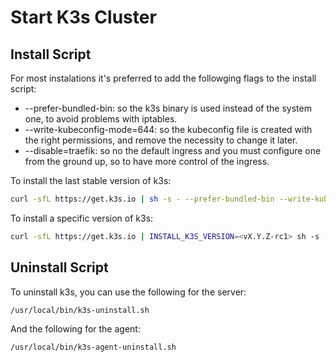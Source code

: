 # Start K3s Cluster

## Install Script

For most instalations it's preferred to add the followging flags to the install script:

- --prefer-bundled-bin: so the k3s binary is used instead of the system one, to avoid problems with iptables.
- --write-kubeconfig-mode=644: so the kubeconfig file is created with the right permissions, and remove the necessity to change it later.
- --disable=traefik: so no the default ingress and you must configure one from the ground up, so to have more control of the ingress.

To install the last stable version of k3s:

```bash
curl -sfL https://get.k3s.io | sh -s - --prefer-bundled-bin --write-kubeconfig-mode=644 --disable=traefik
```

To install a specific version of k3s:

```bash
curl -sfL https://get.k3s.io | INSTALL_K3S_VERSION=<vX.Y.Z-rc1> sh -s - --prefer-bundled-bin --write-kubeconfig-mode=644 --disable=traefik
```

## Uninstall Script

To uninstall k3s, you can use the following for the server:

```bash
/usr/local/bin/k3s-uninstall.sh
```

And the following for the agent:

```bash
/usr/local/bin/k3s-agent-uninstall.sh
```
